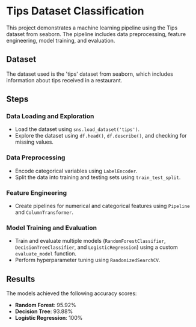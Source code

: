 # Tips Dataset Classification

This project demonstrates a machine learning pipeline using the Tips dataset from seaborn. The pipeline includes data preprocessing, feature engineering, model training, and evaluation.

## Dataset

The dataset used is the 'tips' dataset from seaborn, which includes information about tips received in a restaurant.

## Steps

### Data Loading and Exploration

- Load the dataset using `sns.load_dataset('tips')`.
- Explore the dataset using `df.head()`, `df.describe()`, and checking for missing values.

### Data Preprocessing

- Encode categorical variables using `LabelEncoder`.
- Split the data into training and testing sets using `train_test_split`.

### Feature Engineering

- Create pipelines for numerical and categorical features using `Pipeline` and `ColumnTransformer`.

### Model Training and Evaluation

- Train and evaluate multiple models (`RandomForestClassifier`, `DecisionTreeClassifier`, and `LogisticRegression`) using a custom `evaluate_model` function.
- Perform hyperparameter tuning using `RandomizedSearchCV`.

## Results

The models achieved the following accuracy scores:

- **Random Forest**: 95.92%
- **Decision Tree**: 93.88%
- **Logistic Regression**: 100%



